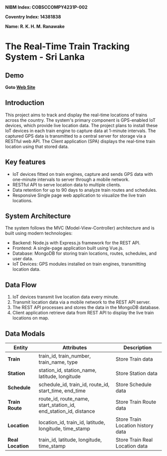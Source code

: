 **NIBM Index: COBSCCOMPY4231P-002**

**Coventry Index: 14381838**

**Name: R. K. H. M. Ranawake**

# The Real-Time Train Tracking System - Sri Lanka

## Demo
**Goto [Web Site](https://www.livetrainlocation.xyz/)**

## Introduction
This project aims to track and display the real-time locations of trains across the country. The system's primary component is GPS-enabled IoT devices, which provide live location data. The project plans to install these IoT devices in each train engine to capture data at 1-minute intervals. The captured GPS data is transmitted to a central server for storage via a RESTful web API. The Client application (SPA) displays the real-time train location using that stored data.

## Key features
* IoT devices fitted on train engines, capture and sends GPS data with one-minute intervals to server through a mobile network.
* RESTful API to serve location data to multiple clients.
* Data retention for up to 90 days to analyze train routes and schedules.
* Responsive Single page web application to visualize the live train locations.

## System Architecture
The system follows the MVC (Model-View-Controller) architecture and is built using modern technologies:
* Backend: Node.js with Express.js framework for the REST API.
* Frontend: A single-page application built using Vue.js.
* Database: MongoDB for storing train locations, routes, schedules, and user data.
* IoT Devices: GPS modules installed on train engines, transmitting location data.


## Data Flow
1.	IoT devices transmit live location data every minute.
2.	Transmit location data via a mobile network to the REST API server.
3.	The REST API processes and stores the data in the MongoDB database.
4.	Client application retrieve data from REST API to display the live train locations on map.

## Data Modals

| **Entity**        | **Attributes**                                                   | **Description**                   |
|-------------------|------------------------------------------------------------------|-----------------------------------|
| **Train**         | train_id, train_number, train_name, type                         | Store Train data                  |
| **Station**       | station_id, station_name, latitude, longitude                    | Store Station data                |
| **Schedule**      | schedule_id, train_id, route_id, start_time, end_time            | Store Schedule data               |
| **Train Route**   | route_id, route_name, start_station_id, end_station_id, distance | Store Train Route data            |
| **Location**      | location_id, train_id, latitude, longitude, time_stamp           | Store Train Location history data |
| **Real Location** | train_id, latitude, longitude, time_stamp                        | Store Train Real Location data    |

